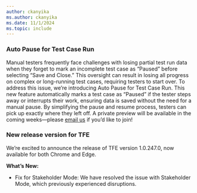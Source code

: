 ```yaml
---
author: ckanyika
ms.author: ckanyika
ms.date: 11/1/2024
ms.topic: include
---
```


### Auto Pause for Test Case Run

Manual testers frequently face challenges with losing partial test run data when they forget to mark an incomplete test case as “Paused” before selecting “Save and Close.” This oversight can result in losing all progress on complex or long-running test cases, requiring testers to start over. To address this issue, we’re introducing Auto Pause for Test Case Run. This new feature automatically marks a test case as “Paused” if the tester steps away or interrupts their work, ensuring data is saved without the need for a manual pause. By simplifying the pause and resume process, testers can pick up exactly where they left off. A private preview will be available in the coming weeks—please [email us](mailto:adocustomerfeedback@service.microsoft.com) if you’d like to join! 

### New release version for TFE

We’re excited to announce the release of TFE version 1.0.247.0, now available for both Chrome and Edge. 

**What’s New:**

* Fix for Stakeholder Mode: We have resolved the issue with Stakeholder Mode, which previously experienced disruptions.
